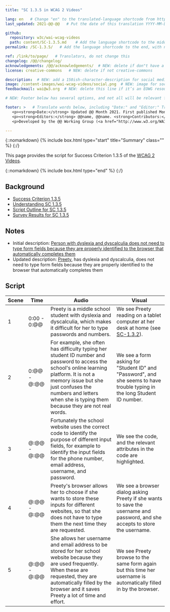 ```yaml
---
title: "SC 1.3.5 in WCAG 2 Videos"

lang: en   # Change "en" to the translated-language shortcode from https://www.iana.org/assignments/language-subtag-registry/language-subtag-registry
last_updated: 2021-@@-@@   # Put the date of this translation YYYY-MM-DD (with month in the middle)

github:
  repository: w3c/wai-wcag-videos
  path: content/SC-1.3.5.md    # Add the language shortcode to the middle of the filename, for example: content/index.fr.md
permalink: /SC-1.3.5/   # Add the language shortcode to the end, with no slash at end, for example: /link/to/page/fr

ref: /link/to/page/   # Translators, do not change this
changelog: /@@/changelog/
acknowledgements: /@@/acknowledgements/  # NEW: delete if don"t have a separate acknowledgements page. And delete it in the footer below.
license: creative-commons   # NEW: delete if not creative-commons

description:  # NEW: add a 150ish-character-description for social media   # translate the description
image: /content-images/wai-wcag-videos/social.png  # NEW: image for social media
feedbackmail: wai@w3.org  # NEW: delete this line if it’s an EOWG resource (the default is wai-eo-editors@w3.org)

# NEW: Footer below has several options, and not all will be relevant for specific pages. (Ask Shawn if questions.)

footer: >   # Translate words below, including "Date:" and "Editor:" Translate the Working Group name. Leave the Working Group acronym in English. Do *not* change the dates in the footer below.
   <p><strong>Date:</strong> Updated @@ Month 2021. First published Month 20@@. CHANGELOG.</p>
   <p><strong>Editors:</strong> @@name, @@name. <strong>Contributors:</strong> @@name, @@name, and <a href=”https://www.w3.org/groups/wg/@@wg/participants”>participants of the @@WG</a>. ACKNOWLEDGEMENTS lists contributors and credits.</p>
   <p>Developed by the @@ Working Group (<a href="http://www.w3.org/WAI/@@/">@@WG</a>). Developed as part of the <a href="https://www.w3.org/WAI/@@/">WAI-@@ project</a>, @@co-funded by the European Commission.</p>

---
```


{::nomarkdown}
{% include box.html type="start" title="Summary" class="" %}
{:/}

This page provides the script for Success Criterion 1.3.5 of the [WCAG 2 Videos](https://wai-wcag-videos.netlify.app/overview/).

{::nomarkdown}
{% include box.html type="end" %}
{:/}

## Background

* [Success Criterion 1.3.5](https://www.w3.org/TR/WCAG22/#identify-input-purpose)
* [Understanding SC 1.3.5](https://www.w3.org/WAI/WCAG22/Understanding/identify-input-purpose.html)
* [Script Outline for SC 1.3.5](https://www.w3.org/WAI/EO/wiki/Video-Based_Resources/WCAG_Requirements#SC1-3-5)
* [Survey Results for SC 1.3.5](https://www.w3.org/2002/09/wbs/35532/Videos_WCAG_Squirrel/results#xSC135)

## Notes

* Initial description: [Person with dyslexia and dyscalculia does not need to type form fields because they are properly identified to the browser that automatically completes them](https://www.w3.org/WAI/standards-guidelines/wcag/new-in-21/#135-identify-input-purpose-aa)
* Updated description: [Preety](https://wai-wcag-videos.netlify.app/overview/#preety-she), has dyslexia and dyscalculia, does not need to type form fields because they are properly identified to the browser that automatically completes them

## Script

| Scene | Time | Audio | Visual |
| ----- | ---- | ----- | ------ |
| 1 | 0:00 - 0:@@ | Preety is a middle school student with dyslexia and dyscalculia, which makes it difficult for her to type passwords and numbers. | We see Preety reading on a tablet computer at her desk at home (see [SC-1.3.2](https://wai-wcag-videos.netlify.app/sc-1.3.2/)). |
| 2 | 0:@@ - @:@@ | For example, she often has difficulty typing her student ID number and password to access the school's online learning platform. It is not a memory issue but she just confuses the numbers and letters when she is typing them because they are not real words. | We see a form asking for "Student ID" and "Password", and she seems to have trouble typing in the long Student ID number. |
| 3 | @:@@ - @:@@ | Fortunately the school website uses the correct code to identify the purpose of different input fields, for example to identify the input fields for the phone number, email address, username, and password. | We see the code, and the relevant attributes in the code are highlighted. |
| 4 | @:@@ - @:@@ | Preety's browser allows her to choose if she wants to store these inputs for different websites, so that she does not have to type them the next time they are requested. | We see a browser dialog asking Preety if she wants to save the username and password, and she accepts to store the username. |
| 5 | @:@@ - @:@@ | She allows her username and email address to be stored for her school website because they are used frequently. When these are requested, they are automatically filled by the browser and it saves Preety a lot of time and effort. | We see Preety browse to the same form again but this time her username is automatically filled in by the browser. |
